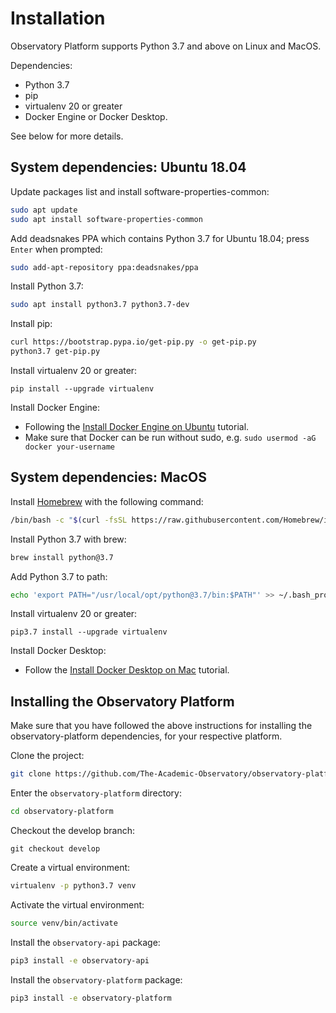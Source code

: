 # Installation
Observatory Platform supports Python 3.7 and above on Linux and MacOS.

Dependencies:
* Python 3.7
* pip
* virtualenv 20 or greater
* Docker Engine or Docker Desktop.

See below for more details.

## System dependencies: Ubuntu 18.04
Update packages list and install software-properties-common:
```bash
sudo apt update
sudo apt install software-properties-common
```

Add deadsnakes PPA which contains Python 3.7 for Ubuntu 18.04; press `Enter` when prompted:
```bash
sudo add-apt-repository ppa:deadsnakes/ppa
```

Install Python 3.7:
```bash
sudo apt install python3.7 python3.7-dev
```

Install pip:
```bash
curl https://bootstrap.pypa.io/get-pip.py -o get-pip.py
python3.7 get-pip.py
```

Install virtualenv 20 or greater:
```
pip install --upgrade virtualenv
```

Install Docker Engine:
* Following the [Install Docker Engine on Ubuntu](https://docs.docker.com/engine/install/ubuntu/) tutorial.
* Make sure that Docker can be run without sudo, e.g. `sudo usermod -aG docker your-username`

## System dependencies: MacOS
Install [Homebrew](https://brew.sh/) with the following command:
```bash
/bin/bash -c "$(curl -fsSL https://raw.githubusercontent.com/Homebrew/install/master/install.sh)"
```

Install Python 3.7 with brew:
```bash
brew install python@3.7
```

Add Python 3.7 to path:
```bash
echo 'export PATH="/usr/local/opt/python@3.7/bin:$PATH"' >> ~/.bash_profile
```

Install virtualenv 20 or greater:
```
pip3.7 install --upgrade virtualenv
```

Install Docker Desktop:
* Follow the [Install Docker Desktop on Mac](https://docs.docker.com/docker-for-mac/install/) tutorial.

## Installing the Observatory Platform
Make sure that you have followed the above instructions for installing the observatory-platform dependencies,
for your respective platform.

Clone the project:
```bash
git clone https://github.com/The-Academic-Observatory/observatory-platform
```

Enter the `observatory-platform` directory:
```bash
cd observatory-platform
```

Checkout the develop branch:
```
git checkout develop
```

Create a virtual environment:
```bash
virtualenv -p python3.7 venv
```

Activate the virtual environment:
```bash
source venv/bin/activate
```

Install the `observatory-api` package:
```bash
pip3 install -e observatory-api
```

Install the `observatory-platform` package:
```bash
pip3 install -e observatory-platform
```